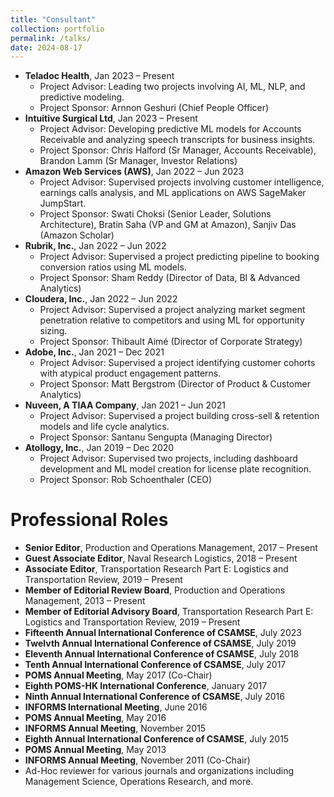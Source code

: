 ```yaml
---
title: "Consultant"
collection: portfolio
permalink: /talks/
date: 2024-08-17
---
```

<ul>
  <li><strong>Teladoc Health</strong>, Jan 2023 – Present
    <ul>
      <li>Project Advisor: Leading two projects involving AI, ML, NLP, and predictive modeling.</li>
      <li>Project Sponsor: Arnnon Geshuri (Chief People Officer)</li>
    </ul>
  </li>

  <li><strong>Intuitive Surgical Ltd</strong>, Jan 2023 – Present
    <ul>
      <li>Project Advisor: Developing predictive ML models for Accounts Receivable and analyzing speech transcripts for business insights.</li>
      <li>Project Sponsor: Chris Halford (Sr Manager, Accounts Receivable), Brandon Lamm (Sr Manager, Investor Relations)</li>
    </ul>
  </li>

  <li><strong>Amazon Web Services (AWS)</strong>, Jan 2022 – Jun 2023
    <ul>
      <li>Project Advisor: Supervised projects involving customer intelligence, earnings calls analysis, and ML applications on AWS SageMaker JumpStart.</li>
      <li>Project Sponsor: Swati Choksi (Senior Leader, Solutions Architecture), Bratin Saha (VP and GM at Amazon), Sanjiv Das (Amazon Scholar)</li>
    </ul>
  </li>

  <li><strong>Rubrik, Inc.</strong>, Jan 2022 – Jun 2022
    <ul>
      <li>Project Advisor: Supervised a project predicting pipeline to booking conversion ratios using ML models.</li>
      <li>Project Sponsor: Sham Reddy (Director of Data, BI & Advanced Analytics)</li>
    </ul>
  </li>

  <li><strong>Cloudera, Inc.</strong>, Jan 2022 – Jun 2022
    <ul>
      <li>Project Advisor: Supervised a project analyzing market segment penetration relative to competitors and using ML for opportunity sizing.</li>
      <li>Project Sponsor: Thibault Aimé (Director of Corporate Strategy)</li>
    </ul>
  </li>

  <li><strong>Adobe, Inc.</strong>, Jan 2021 – Dec 2021
    <ul>
      <li>Project Advisor: Supervised a project identifying customer cohorts with atypical product engagement patterns.</li>
      <li>Project Sponsor: Matt Bergstrom (Director of Product & Customer Analytics)</li>
    </ul>
  </li>

  <li><strong>Nuveen, A TIAA Company</strong>, Jan 2021 – Jun 2021
    <ul>
      <li>Project Advisor: Supervised a project building cross-sell & retention models and life cycle analytics.</li>
      <li>Project Sponsor: Santanu Sengupta (Managing Director)</li>
    </ul>
  </li>

  <li><strong>Atollogy, Inc.</strong>, Jan 2019 – Dec 2020
    <ul>
      <li>Project Advisor: Supervised two projects, including dashboard development and ML model creation for license plate recognition.</li>
      <li>Project Sponsor: Rob Schoenthaler (CEO)</li>
    </ul>
  </li>
</ul>

<h1>Professional Roles</h1>

<ul>
  <li><strong>Senior Editor</strong>, Production and Operations Management, 2017 – Present</li>
  <li><strong>Guest Associate Editor</strong>, Naval Research Logistics</strong>, 2018 – Present</li>
  <li><strong>Associate Editor</strong>, Transportation Research Part E: Logistics and Transportation Review, 2019 – Present</li>
  <li><strong>Member of Editorial Review Board</strong>, Production and Operations Management, 2013 – Present</li>
  <li><strong>Member of Editorial Advisory Board</strong>, Transportation Research Part E: Logistics and Transportation Review</strong>, 2019 – Present</li>
  <li><strong>Fifteenth Annual International Conference of CSAMSE</strong>, July 2023</li>
  <li><strong>Twelvth Annual International Conference of CSAMSE</strong>, July 2019</li>
  <li><strong>Eleventh Annual International Conference of CSAMSE</strong>, July 2018</li>
  <li><strong>Tenth Annual International Conference of CSAMSE</strong>, July 2017</li>
  <li><strong>POMS Annual Meeting</strong>, May 2017 (Co-Chair)</li>
  <li><strong>Eighth POMS-HK International Conference</strong>, January 2017</li>
  <li><strong>Ninth Annual International Conference of CSAMSE</strong>, July 2016</li>
  <li><strong>INFORMS International Meeting</strong>, June 2016</li>
  <li><strong>POMS Annual Meeting</strong>, May 2016</li>
  <li><strong>INFORMS Annual Meeting</strong>, November 2015</li>
  <li><strong>Eighth Annual International Conference of CSAMSE</strong>, July 2015</li>
  <li><strong>POMS Annual Meeting</strong>, May 2013</li>
  <li><strong>INFORMS Annual Meeting</strong>, November 2011 (Co-Chair)</li>
  <li>Ad-Hoc reviewer for various journals and organizations including Management Science, Operations Research, and more.</li>
</ul>
